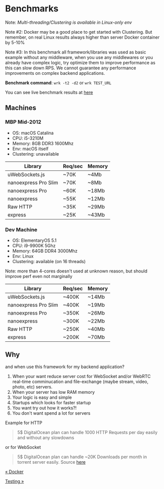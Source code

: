 # Benchmarks

Note: _Multi-threading/Clustering is available in Linux-only env_

Note #2: Docker may be a good place to get started with Clustering. But remember, on real Linux results always higher than server Docker container by 5-10%

Note #3: In this benchmark all framework/libraries was used as basic example without any middleware, when you use any middlewares or you already have complex logic, try optimize them to improve performance as this can slow down RPS. We cannot guarantee any performance improvements on complex backend applications.

**Benchmark command**: `wrk -t2 -d2` or `wrk TEST_URL`

You can see live benchmark results at [here](https://github.com/the-benchmarker/web-frameworks#results)

## Machines

### MBP Mid-2012

- OS: macOS Catalina
- CPU: i5-3210M
- Memory: 8GB DDR3 1600Mhz
- Env: macOS itself
- Clustering: unavailable

| Library              | Req/sec | Memory |
| -------------------- | ------- | ------ |
| uWebSockets.js       | ~70K    | ~4Mb   |
| nanoexpress Pro Slim | ~70K    | ~8Mb   |
| nanoexpress Pro      | ~60K    | ~18Mb  |
| nanoexpress          | ~55K    | ~12Mb  |
| Raw HTTP             | ~35K    | ~29Mb  |
| express              | ~25K    | ~43Mb  |

### Dev Machine

- OS: ElementaryOS 5.1
- CPU: i9-9900K 5Ghz
- Memory: 64GB DDR4 3000Mhz
- Env: Linux
- Clustering: available (on 16 threads)

Note: more than 4-cores doesn't used at unknown reason, but should improve perf even not marginally

| Library              | Req/sec | Memory |
| -------------------- | ------- | ------ |
| uWebSockets.js       | ~400K   | ~14Mb  |
| nanoexpress Pro Slim | ~400K   | ~19Mb  |
| nanoexpress Pro      | ~350K   | ~26Mb  |
| nanoexpress          | ~300K   | ~22Mb  |
| Raw HTTP             | ~250K   | ~40Mb  |
| express              | ~200K   | ~70Mb  |

## Why

and when use this framework for my backend application?

1. When your want reduce server cost for WebSocket and/or WebRTC real-time comminucation and file-exchange (maybe stream, video, photo, etc) servers.
2. When your server has low RAM memory
3. Your logic is easy and simple
4. Startups which looks for faster startup
5. You want try out how it works?!
6. You don't want spend a lot for servers

Example for HTTP

> 5\$ DigitalOcean plan can handle 1000 HTTP Requests per day easily and without any slowdowns

or for WebSocket

> 5\$ DigitalOcean plan can handle ~20K Downloads per month in torrent server easily. Source [here](https://hackernoon.com/µws-as-your-next-websocket-library-d34209686357)

[&laquo; Docker](./docker.md)

[Testing &raquo;](./testing.md)
